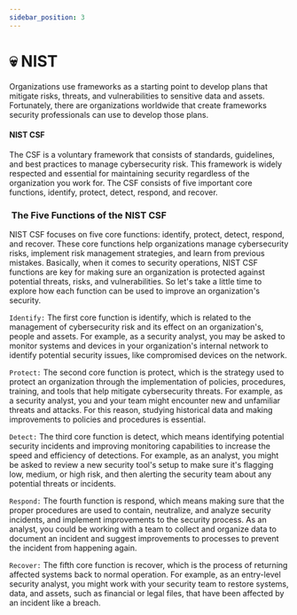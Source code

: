 ```yaml
---
sidebar_position: 3
---
```


# 💀 NIST


Organizations use frameworks as a starting point to develop plans that mitigate risks, threats, and vulnerabilities to sensitive data and assets. Fortunately, there are organizations worldwide that create frameworks security professionals can use to develop those plans.

#### NIST CSF

The CSF is a voluntary framework that consists of standards, guidelines, and best practices to manage cybersecurity risk. This framework is widely respected and essential for maintaining security regardless of the organization you work for. The CSF consists of five important core functions, identify, protect, detect, respond, and recover.

###  The Five Functions of the NIST CSF

NIST CSF focuses on five core functions: identify, protect, detect, respond, and recover. These core functions help organizations manage cybersecurity risks, implement risk management strategies, and learn from previous mistakes. Basically, when it comes to security operations, NIST CSF functions are key for making sure an organization is protected against potential threats, risks, and vulnerabilities. So let's take a little time to explore how each function can be used to improve an organization's security.

`Identify:` The first core function is identify, which is related to the management of cybersecurity risk and its effect on an organization's, people and assets. For example, as a security analyst, you may be asked to monitor systems and devices in your organization's internal network to identify potential security issues, like compromised devices on the network.

`Protect:` The second core function is protect, which is the strategy used to protect an organization through the implementation of policies, procedures, training, and tools that help mitigate cybersecurity threats. For example, as a security analyst, you and your team might encounter new and unfamiliar threats and attacks. For this reason, studying historical data and making improvements to policies and procedures is essential.

`Detect:` The third core function is detect, which means identifying potential security incidents and improving monitoring capabilities to increase the speed and efficiency of detections. For example, as an analyst, you might be asked to review a new security tool's setup to make sure it's flagging low, medium, or high risk, and then alerting the security team about any potential threats or incidents.

`Respond:` The fourth function is respond, which means making sure that the proper procedures are used to contain, neutralize, and analyze security incidents, and implement improvements to the security process. As an analyst, you could be working with a team to collect and organize data to document an incident and suggest improvements to processes to prevent the incident from happening again.

`Recover:` The fifth core function is recover, which is the process of returning affected systems back to normal operation. For example, as an entry-level security analyst, you might work with your security team to restore systems, data, and assets, such as financial or legal files, that have been affected by an incident like a breach.
